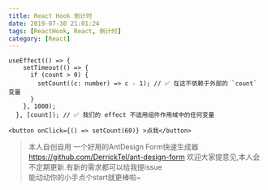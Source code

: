 ```yaml
---
title: React Hook 倒计时
date: 2019-07-30 21:01:24
tags: [ReactHook, React, 倒计时]
category: [React]
---
```


```
useEffect(() => {
    setTimeout(() => {
      if (count > 0) {
        setCount((c: number) => c - 1); // ✅ 在这不依赖于外部的 `count` 变量
      }
    }, 1000);
  }, [count]); // ✅ 我们的 effect 不适用组件作用域中的任何变量
```

```
<button onClick={() => setCount(60)} >点我</button>
```

>本人自创自用 一个好用的AntDesign Form快速生成器
>https://github.com/DerrickTel/ant-design-form
>欢迎大家提意见,本人会不定期更新.有新的需求都可以给我提issue  
>能动动你的小手点个start就更棒啦~

